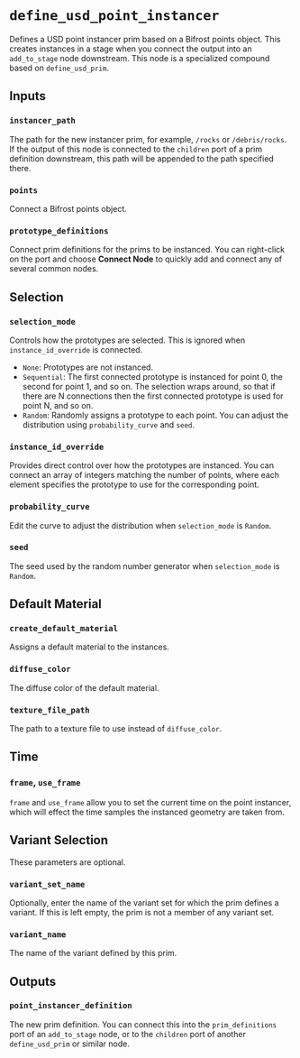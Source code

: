 # `define_usd_point_instancer`

Defines a USD point instancer prim based on a Bifrost points object. This creates instances in a stage when you connect the output into an `add_to_stage` node downstream. This node is a specialized compound based on `define_usd_prim`.

## Inputs

### `instancer_path`

The path for the new instancer prim, for example, `/rocks` or `/debris/rocks`. If the output of this node is connected to the `children` port of a prim definition downstream, this path will be appended to the path specified there.

### `points`

Connect a Bifrost points object.

### `prototype_definitions`

Connect prim definitions for the prims to be instanced. You can right-click on the port and choose **Connect Node** to quickly add and connect any of several common nodes.

## Selection

### `selection_mode`

Controls how the prototypes are selected. This is ignored when `instance_id_override` is connected.
- `None`: Prototypes are not instanced.
- `Sequential`: The first connected prototype is instanced for point 0, the second for point 1, and so on. The selection wraps around, so that if there are N connections then the first connected prototype is used for point N, and so on.
- `Random`: Randomly assigns a prototype to each point. You can adjust the distribution using `probability_curve` and `seed`.

### `instance_id_override`

Provides direct control over how the prototypes are instanced. You can connect an array of integers matching the number of points, where each element specifies the prototype to use for the corresponding point.

### `probability_curve`

Edit the curve to adjust the distribution when `selection_mode` is `Random`.

### `seed`

The seed used by the random number generator when `selection_mode` is `Random`.

## Default Material

### `create_default_material`

Assigns a default material to the instances.

### `diffuse_color`

The diffuse color of the default material.

### `texture_file_path`

The path to a texture file to use instead of `diffuse_color`.

## Time

### `frame`, `use_frame`
<!-- NEEDS VETTING -->
`frame` and `use_frame` allow you to set the current time on the point instancer, which will effect the time samples the instanced geometry are taken from. 

## Variant Selection

These parameters are optional.

### `variant_set_name`

Optionally, enter the name of the variant set for which the prim defines a variant. If this is left empty, the prim is not a member of any variant set.

### `variant_name`

The name of the variant defined by this prim. 

## Outputs

### `point_instancer_definition`

The new prim definition. You can connect this into the `prim_definitions` port of an `add_to_stage` node, or to the `children` port of another `define_usd_prim` or similar node.
